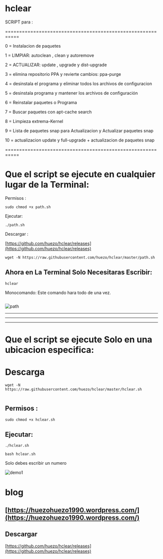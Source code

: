 # hclear
SCRIPT para :

===========================================================
  
  
0 = Instalacion de paquetes 

1 = LIMPIAR: autoclean , clean y autoremove 

2 = ACTUALIZAR: update , upgrade y dist-upgrade 

3 = elimina repositorio PPA y revierte cambios: ppa-purge

4 = desinstala el programa y eliminar todos los archivos de configuracion

5 = desinstala programa y mantener los archivos de configuración

6 =  Reinstalar paquetes o Programa 

7 = Buscar paquetes con apt-cache search

8 = Limpieza extrema-Kernel

9 = Lista de paquetes snap para Actualizacion y Actualizar paquetes snap

10 = actualizacion update y full-upgrade + actualizacion de paquetes snap 
  
===========================================================

# Que el script se ejecute en cualquier lugar de la Terminal:

Permisos :
```
sudo chmod +x path.sh
```

Ejecutar:

```
./path.sh

```
Descargar :

[https://github.com/huezo/hclear/releases](https://github.com/huezo/hclear/releases)


```
wget -N https://raw.githubusercontent.com/huezo/hclear/master/path.sh

```

## Ahora en La Terminal Solo Necesitaras Escribir:

```
hclear

```
Monocomando: Este comando hara todo de una vez.

```git clone https://github.com/huezo/hclear.git && cd hclear/ && sudo chmod +x path.sh && sudo ./path.sh && cd .. && hclear
```


[path]:https://raw.githubusercontent.com/huezo/hclear/master/path1.png

![path][path]


____________________________________________________________________________________
____________________________________________________________________________________
____________________________________________________________________________________





# Que el script se ejecute Solo en una ubicacion especifica:

 # Descarga 
 
```
wget -N https://raw.githubusercontent.com/huezo/hclear/master/hclear.sh


```

## Permisos :
```
sudo chmod +x hclear.sh
```

## Ejecutar:

```
./hclear.sh

```


```
bash hclear.sh

```


Solo debes escribir un numero 

[demo1]:https://raw.githubusercontent.com/huezo/hclear/master/hclear.png

![demo1][demo1]




# blog 

## [https://huezohuezo1990.wordpress.com/](https://huezohuezo1990.wordpress.com/)

## Descargar 
[https://github.com/huezo/hclear/releases](https://github.com/huezo/hclear/releases)


